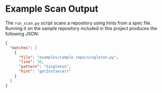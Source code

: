 # Example Scan Output

The `run_scan.py` script scans a repository using hints from a spec file.
Running it on the sample repository included in this project produces the following JSON:

```json
{
  "matches": [
    {
      "file": "examples/sample_repo/singleton.py",
      "line": 10,
      "pattern": "Singleton",
      "hint": "getInstance()"
    }
  ]
}
```
